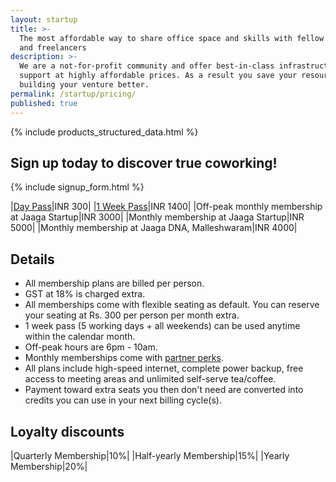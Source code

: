 ```yaml
---
layout: startup
title: >-
  The most affordable way to share office space and skills with fellow startups
  and freelancers
description: >-
  We are a not-for-profit community and offer best-in-class infrastructure and
  support at highly affordable prices. As a result you save your resources for
  building your venture better.
permalink: /startup/pricing/
published: true
---
```


{% include products_structured_data.html %}

## Sign up today to discover true coworking!

{% include signup_form.html %}


|[Day Pass][instamojo-coworking]|INR 300|
|[1 Week Pass][instamojo-coworking]|INR 1400|
|Off-peak monthly membership at Jaaga Startup|INR 3000|
|Monthly membership at Jaaga Startup|INR 5000|
|Monthly membership at Jaaga DNA, Malleshwaram|INR 4000|


## Details

- All membership plans are billed per person.
- GST at 18% is charged extra.
- All memberships come with flexible seating as default. You can reserve your seating at Rs. 300 per person per month extra.
- 1 week pass (5 working days + all weekends) can be used anytime within the calendar month.
- Off-peak hours are 6pm - 10am.
- Monthly memberships come with [partner perks][partner-perks].
- All plans include high-speed internet, complete power backup, free access to meeting areas and unlimited self-serve tea/coffee.
- Payment toward extra seats you then don't need are converted into credits you can use in your next billing cycle(s).

## Loyalty discounts

|Quarterly Membership|10%|
|Half-yearly Membership|15%|
|Yearly Membership|20%|


[partner-perks]: http://startup.jaaga.in/coworking-benefits/ "Coworking benefits at Jaaga"
[instamojo-coworking]: https://www.instamojo.com/jaagastartup/jaaga-coworking-membership/ "Buy your Jaaga Coworking Membership on Instamojo"
[startup-coworking-evenings]: https://subscriptions.zoho.com/subscribe/e4a9a3f037b6855dd1e922dcdc9d29b86a2bba0f6b053217afe8ded60e8a6aa6/cowork-friendly "1 Month - All Evenings - Coworking at Jaaga"
[startup-coworking-flexible]: https://subscriptions.zoho.com/subscribe/e4a9a3f037b6855dd1e922dcdc9d29b86a2bba0f6b053217afe8ded60e8a6aa6/cowork-flexible "1 Month Flexible Coworking at Jaaga"
[startup-coworking-dedicated]: https://subscriptions.zoho.com/subscribe/e4a9a3f037b6855dd1e922dcdc9d29b86a2bba0f6b053217afe8ded60e8a6aa6/cowork-steady "1 Month Dedicated Coworking at Jaaga"
[dna-coworking-flexible]: https://subscriptions.zoho.com/subscribe/e4a9a3f037b6855dd1e922dcdc9d29b86a2bba0f6b053217afe8ded60e8a6aa6/flexible-dna-coworking "1 Month Flexible Coworking at Jaaga DNA"
